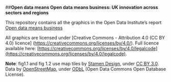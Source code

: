 ##**Open data means Open data means business: UK innovation across sectors and regions**

This repository contains all the graphics in the Open Data Institute’s report [Open data means business](http://theodi.org/open-data-means-business)

All graphics are licensed under [Creative Commons - Attribution 4.0 (CC BY 4.0) licence] (https://creativecommons.org/licenses/by/4.0/). Full licence available here: [https://creativecommons.org/licenses/by/4.0/legalcode](https://creativecommons.org/licenses/by/4.0/legalcode). 

**Note**: fig1.1 and fig 1.2 use map tiles by [Stamen Design](http://stamen.com), under [CC BY 3.0](https://creativecommons.org/licenses/by/3.0/). Data by [OpenStreetMap](http://www.openstreetmap.org/), under [ODbL](http://www.openstreetmap.org/copyright) (Open Data Commons Open Database License).

